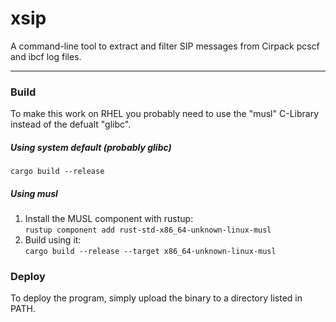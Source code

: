 # xsip
A command-line tool to extract and filter SIP messages from Cirpack pcscf and ibcf log files.

---

### Build
To make this work on RHEL you probably need to use the "musl" C-Library instead of the defualt "glibc".
<br>

##### Using system default (probably glibc)
```cargo build --release```
<br>


##### Using musl
1. Install the MUSL component with rustup: <br>```rustup component add rust-std-x86_64-unknown-linux-musl```<br>
2. Build using it: <br>```cargo build --release --target x86_64-unknown-linux-musl``` <br>


### Deploy
To deploy the program, simply upload the binary to a directory listed in PATH.